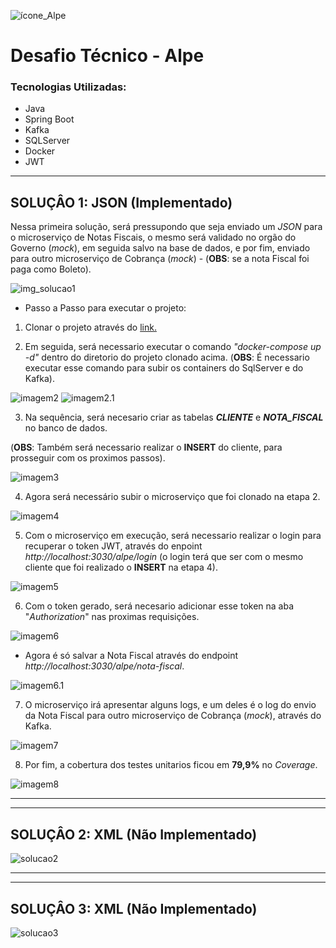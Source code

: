 ![ícone_Alpe](./img_readme/favicon.ico)  

# Desafio Técnico - Alpe  
### Tecnologias Utilizadas:
- Java
- Spring Boot
- Kafka
- SQLServer
- Docker
- JWT
___

## SOLUÇÂO 1: JSON (Implementado)

Nessa primeira solução, será pressupondo que seja enviado um _JSON_ para o microserviço de Notas Fiscais, o mesmo será validado no orgão do Governo (_mock_), em seguida salvo na base de dados, e por fim, enviado para outro microserviço de Cobrança (_mock_) - (**OBS**: se a nota Fiscal foi paga como Boleto).

![img_solucao1](./img_readme/solucao1.jpg) 

- Passo a Passo para executar o projeto:
1. Clonar o projeto através do [link.](https://github.com/DaviMachado/desafio_nota_fiscal_alpe)


2. Em seguida, será necessario executar o comando _"docker-compose up -d"_ dentro do diretorio do projeto clonado acima. (**OBS**: É necessario executar esse comando para subir os containers do SqlServer e do Kafka).

![imagem2](./img_readme/img2.png) 
![imagem2.1](./img_readme/img2.1.png) 


3. Na sequência, será necesario criar as tabelas _**CLIENTE**_ e _**NOTA_FISCAL**_ no banco de dados. 

(**OBS**: Também será necessario realizar o **INSERT** do cliente, para prosseguir com os proximos passos).

![imagem3](./img_readme/img3.png) 

4. Agora será necessário subir o microserviço que foi clonado na etapa 2.

![imagem4](./img_readme/img4.png)  


5. Com o microserviço em execução, será necessario realizar o login para recuperar o token JWT, através do enpoint _http://localhost:3030/alpe/login_ 
(o login terá que ser com o mesmo cliente que foi realizado o **INSERT** na etapa 4).

![imagem5](./img_readme/img5.png) 

6. Com o token gerado, será necesario adicionar esse token na aba "_Authorization_" nas proximas requisições.

![imagem6](./img_readme/img6.png) 

- Agora é só salvar a Nota Fiscal através do endpoint _http://localhost:3030/alpe/nota-fiscal_.

![imagem6.1](./img_readme/img6.1.png) 


7. O microserviço irá apresentar alguns logs, e um deles é o log do envio da Nota Fiscal para outro microserviço de Cobrança (_mock_), através do Kafka.

![imagem7](./img_readme/img7.png)


8. Por fim, a cobertura dos testes unitarios ficou em **79,9%** no _Coverage_.

![imagem8](./img_readme/img8.png) 

___
___
## SOLUÇÂO 2: XML (**Não Implementado**)

![solucao2](./img_readme/solucao2.jpg) 
___
___
## SOLUÇÂO 3: XML (**Não Implementado**)

![solucao3](./img_readme/solucao3.jpg) 
